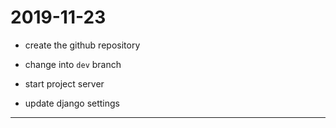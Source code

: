 # 2019-11-23

- create the github repository

- change into `dev` branch

- start project server

- update django settings

---
